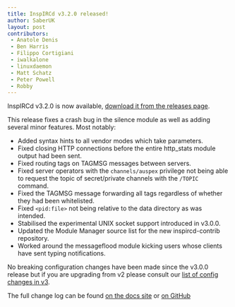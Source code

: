 ```yaml
---
title: InspIRCd v3.2.0 released!
author: SaberUK
layout: post
contributors:
 - Anatole Denis
 - Ben Harris
 - Filippo Cortigiani
 - iwalkalone
 - linuxdaemon
 - Matt Schatz
 - Peter Powell
 - Robby
---
```


InspIRCd v3.2.0 is now available, [download it from the releases page](https://github.com/inspircd/inspircd/releases).

This release fixes a crash bug in the silence module as well as adding several minor features. Most notably:

- Added syntax hints to all vendor modes which take parameters.
- Fixed closing HTTP connections before the entire http_stats module output had been sent.
- Fixed routing tags on TAGMSG messages between servers.
- Fixed server operators with the `channels/auspex` privilege not being able to request the topic of secret/private channels with the `/TOPIC` command.
- Fixed the TAGMSG message forwarding all tags regardless of whether they had been whitelisted.
- Fixed `<pid:file>` not being relative to the data directory as was intended.
- Stabilised the experimental UNIX socket support introduced in v3.0.0.
- Updated the Module Manager source list for the new inspircd-contrib repository.
- Worked around the messageflood module kicking users whose clients have sent typing notifications.

No breaking configuration changes have been made since the v3.0.0 release but if you are upgrading from v2 please consult our [list of config changes in v3](https://docs.inspircd.org/3/configuration-changes).

<!--more-->

The full change log can be found [on the docs site](https://docs.inspircd.org/3/change-log/#inspircd-320) or [on GitHub](https://github.com/inspircd/inspircd/compare/v3.1.0...v3.2.0)

